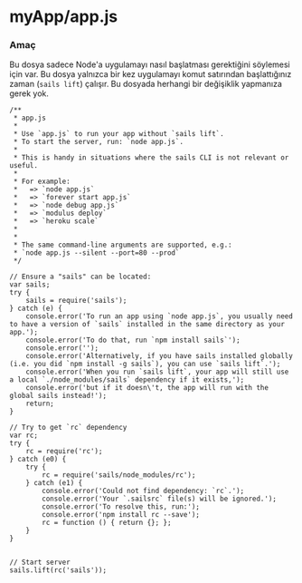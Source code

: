 # myApp/app.js
### Amaç
Bu dosya sadece Node'a uygulamayı nasıl başlatması gerektiğini söylemesi için var. Bu dosya yalnızca bir kez uygulamayı komut satırından başlattığınız zaman (`sails lift`) çalışır. Bu dosyada herhangi bir değişiklik yapmanıza gerek yok.

<docmeta name="uniqueID" value="appjs249761">
<docmeta name="displayName" value="app.js">

```
/**
 * app.js
 *
 * Use `app.js` to run your app without `sails lift`.
 * To start the server, run: `node app.js`.
 * 
 * This is handy in situations where the sails CLI is not relevant or useful.
 *
 * For example:
 *   => `node app.js`
 *   => `forever start app.js`
 *   => `node debug app.js`
 *   => `modulus deploy`
 *   => `heroku scale`
 * 
 *
 * The same command-line arguments are supported, e.g.:
 * `node app.js --silent --port=80 --prod`
 */

// Ensure a "sails" can be located:
var sails;
try {
	sails = require('sails');
} catch (e) {
	console.error('To run an app using `node app.js`, you usually need to have a version of `sails` installed in the same directory as your app.');
	console.error('To do that, run `npm install sails`');
	console.error('');
	console.error('Alternatively, if you have sails installed globally (i.e. you did `npm install -g sails`), you can use `sails lift`.');
	console.error('When you run `sails lift`, your app will still use a local `./node_modules/sails` dependency if it exists,');
	console.error('but if it doesn\'t, the app will run with the global sails instead!');
	return;
}

// Try to get `rc` dependency
var rc;
try {
	rc = require('rc');
} catch (e0) {
	try {
		rc = require('sails/node_modules/rc');
	} catch (e1) {
		console.error('Could not find dependency: `rc`.');
		console.error('Your `.sailsrc` file(s) will be ignored.');
		console.error('To resolve this, run:');
		console.error('npm install rc --save');
		rc = function () { return {}; };
	}
}


// Start server
sails.lift(rc('sails'));

```
